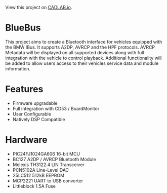 View this project on [CADLAB.io](https://cadlab.io/project/1479). 

# BlueBus
This project aims to create a Bluetooth interface for vehicles equipped with
the BMW IBus. It supports A2DP, AVRCP and the HPF protocols. AVRCP Metadata
will be displayed on all supported devices along with full integration with the
vehicle to control playback. Additional functionality will be added to allow users
access to their vehicles service data and module information.


# Features
* Firmware upgradable
* Full integration with CD53 / BoardMonitor
* User Configurable
* Natively DSP Compatible

# Hardware
* PIC24FJ1024GA606 16-bit MCU
* BC127 A2DP / AVRCP Bluetooth Module
* Melexis TH3122.4 LIN Transceiver
* PCN5102A Line-Level DAC
* 25LC512 512kB EEPROM
* MCP2221 UART to USB converter
* Littleblock 1.5A Fuse
